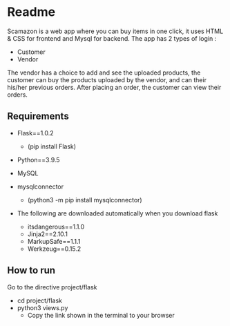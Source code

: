 # Readme

Scamazon is a web app where you can buy items in one click, it uses HTML & CSS for frontend and Mysql for backend. The app has 2 types of login :
	
- Customer
- Vendor

The vendor has a choice to add and see the uploaded products, the customer can buy the products uploaded by the vendor, and can their his/her previous orders.
After placing an order, the customer can view their orders.

## Requirements

- Flask==1.0.2
	- (pip install Flask)
- Python==3.9.5
- MySQL
- mysqlconnector
	- (python3 -m pip install mysqlconnector)

- The following are  downloaded automatically when you download flask

	- itsdangerous==1.1.0 		
	- Jinja2==2.10.1					
	- MarkupSafe==1.1.1			
	- Werkzeug==0.15.2			

## How to run

Go to the directive project/flask
- cd project/flask
- python3 views.py
	- Copy the link shown in the terminal to your browser


